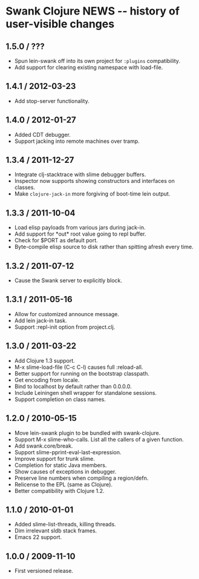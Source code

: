 # Swank Clojure NEWS -- history of user-visible changes

## 1.5.0 / ???

* Spun lein-swank off into its own project for `:plugins` compatibility.
* Add support for clearing existing namespace with load-file.

## 1.4.1 / 2012-03-23

* Add stop-server functionality.

## 1.4.0 / 2012-01-27

* Added CDT debugger.
* Support jacking into remote machines over tramp.

## 1.3.4 / 2011-12-27

* Integrate clj-stacktrace with slime debugger buffers.
* Inspector now supports showing constructors and interfaces on classes.
* Make `clojure-jack-in` more forgiving of boot-time lein output.

## 1.3.3 / 2011-10-04

* Load elisp payloads from various jars during jack-in.
* Add support for \*out\* root value going to repl buffer.
* Check for $PORT as default port.
* Byte-compile elisp source to disk rather than spitting afresh every time.

## 1.3.2 / 2011-07-12

* Cause the Swank server to explicitly block.

## 1.3.1 / 2011-05-16

* Allow for customized announce message.
* Add lein jack-in task.
* Support :repl-init option from project.clj.

## 1.3.0 / 2011-03-22

* Add Clojure 1.3 support.
* M-x slime-load-file (C-c C-l) causes full :reload-all.
* Better support for running on the bootstrap classpath.
* Get encoding from locale.
* Bind to localhost by default rather than 0.0.0.0.
* Include Leiningen shell wrapper for standalone sessions.
* Support completion on class names.

## 1.2.0 / 2010-05-15

* Move lein-swank plugin to be bundled with swank-clojure.
* Support M-x slime-who-calls. List all the callers of a given function.
* Add swank.core/break.
* Support slime-pprint-eval-last-expression.
* Improve support for trunk slime.
* Completion for static Java members.
* Show causes of exceptions in debugger.
* Preserve line numbers when compiling a region/defn.
* Relicense to the EPL (same as Clojure).
* Better compatibility with Clojure 1.2.

## 1.1.0 / 2010-01-01

* Added slime-list-threads, killing threads.
* Dim irrelevant sldb stack frames.
* Emacs 22 support.

## 1.0.0 / 2009-11-10

* First versioned release.
